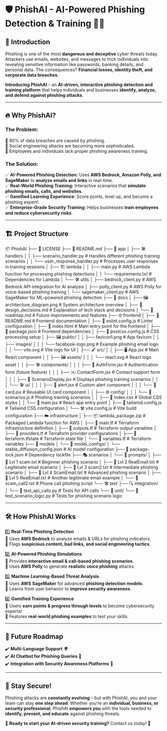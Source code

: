 # 🛡️ PhishAI - AI-Powered Phishing Detection & Training 🧠🎯  

## 🚀 Introduction  
Phishing is one of the most **dangerous and deceptive** cyber threats today. Attackers use emails, websites, and messages to trick individuals into revealing sensitive information like passwords, banking details, and personal data. The consequences? **Financial losses, identity theft, and corporate data breaches.**  

**Introducing PhishAI** – an **AI-driven, interactive phishing detection and training platform** that helps individuals and businesses **identify, analyze, and defend against phishing attacks**.  

---

## 🔥 Why PhishAI?  
### The Problem:  
📌 90% of data breaches are caused by phishing.  
📌 Social engineering attacks are becoming more sophisticated.  
📌 Employees and individuals lack proper phishing awareness training.  

### The Solution:  
✅ **AI-Powered Phishing Detection:** Uses **AWS Bedrock, Amazon Polly, and SageMaker** to **analyze emails and links** in real-time.  
✅ **Real-World Phishing Training:** Interactive scenarios that **simulate phishing emails, calls, and websites**.  
✅ **Gamified Learning Experience:** Score points, level up, and become a phishing expert!  
✅ **Enterprise-Grade Security Training:** Helps businesses **train employees and reduce cybersecurity risks**.  

---

## 🏗️ Project Structure  
📦 PhishAI
├── 📜 LICENSE
├── 📜 README.md
├── 🏢 app
│   ├── 🛠️ handlers
│   │   ├── scenario_handler.py         # Handles different phishing training scenarios
│   │   └── user_response_handler.py    # Processes user responses in training sessions
│   ├── 🏗️ lambda
│   │   ├── main.py                     # AWS Lambda function for processing phishing detections
│   │   └── requirements.txt             # Dependencies for Lambda
│   └── 🛠️ utils
│       ├── bedrock_client.py            # AWS Bedrock API integration for AI analysis
│       ├── polly_client.py              # AWS Polly for voice-based phishing training
│       └── sagemaker_client.py          # AWS SageMaker for ML-powered phishing detection
├── 📖 docs
│   ├── 🖼️ architecture_diagram.png      # System architecture overview
│   ├── 📜 design_decisions.md           # Explanation of tech stack and decisions
│   └── 🚀 roadmap.md                     # Future improvements and features
├── 🌐 frontend
│   ├── 📜 README.md                      # Frontend documentation
│   ├── 📜 eslint.config.js               # Linter configuration
│   ├── 📜 index.html                      # Main entry point for the frontend
│   ├── 📜 package.json                    # Frontend dependencies
│   ├── 🎨 postcss.config.js               # CSS processing setup
│   ├── 🖼️ public/
│   │   ├── favicon1.png                   # App favicon
│   │   ├── images/
│   │   │   └── facebook-logo.png           # Example phishing email logo
│   │   └── vite.svg                        # Vite logo for UI
│   ├── 🖌️ src/
│   │   ├── 🖥️ App.jsx                     # Main React component
│   │   ├── 🖼️ assets/
│   │   │   └── react.svg                   # React logo asset
│   │   ├── 🛠️ components/
│   │   │   ├── 🔐 AuthForm.jsx             # Authentication form (future feature)
│   │   │   ├── ✉️ ContactForm.jsx          # Contact support form
│   │   │   ├── 📧 ScenarioDisplay.jsx      # Displays phishing training scenarios
│   │   │   └── 🛠️ ui/
│   │   │       ├── 🚨 alert.jsx            # Custom alert component
│   │   │       └── 📝 card.jsx             # Reusable UI card component
│   │   ├── ⚙️ config/
│   │   │   └── 📜 scenarios.js            # Phishing training scenarios
│   │   ├── 🎨 index.css                    # Global CSS styles
│   │   └── 🚀 main.jsx                     # React app entry point
│   ├── 🎨 tailwind.config.js               # Tailwind CSS configuration
│   └── 🛠️ vite.config.js                   # Vite build configuration
├── ☁️ infrastructure
│   ├── 📦 lambda_package.zip              # Packaged Lambda function for AWS
│   ├── 📜 main.tf                          # Terraform infrastructure definition
│   ├── 📜 outputs.tf                       # Terraform output variables
│   ├── 📜 providers.tf                     # Terraform provider configurations
│   ├── 📜 terraform.tfstate                # Terraform state file
│   └── 📜 variables.tf                     # Terraform variables
├── 🤖 models
│   └── 🧠 model_configs/
│       └── stable_diffusion_config.json    # AI model configuration
├── 📜 package-lock.json                     # Dependency lockfile
├── 🎭 scenarios
│   └── 📜 prompts/
│       ├── 📜 Lvl 1 scam.txt               # Beginner phishing scenario
│       ├── 📜 Lvl 2 RealEmail.txt          # Legitimate email scenario
│       ├── 📜 Lvl 3 scam2.txt              # Intermediate phishing scenario
│       ├── 📜 Lvl 4 ScamEmail.txt          # Advanced phishing scenario
│       ├── 📜 Lvl 5 RealEmail.txt          # Another legitimate email example
│       └── 📜 scam_call2.txt               # Phone call phishing script
└── 🛠️ test
├── 🔍 integration/
│   └── 🧪 test_api_calls.py           # Tests for API calls
└── 🧪 unit/
└── 🧪 test_scenario_logic.py      # Tests for phishing scenario logic

---

## 🛠️ How PhishAI Works  

1️⃣ **Real-Time Phishing Detection**  
🔹 Uses **AWS Bedrock** to analyze emails & URLs for phishing indicators.  
🔹 Flags **suspicious content, bad links, and social engineering tactics**.  

2️⃣ **AI-Powered Phishing Simulations**  
🔹 Provides **interactive email & call-based phishing scenarios**.  
🔹 Uses **AWS Polly** to generate **realistic voice phishing** attacks.  

3️⃣ **Machine Learning-Based Threat Analysis**  
🔹 Uses **AWS SageMaker** for advanced **phishing detection models**.  
🔹 Learns from user behavior to **improve security awareness**.  

4️⃣ **Gamified Training Experience**  
🔹 Users **earn points & progress through levels** to become cybersecurity experts!  
🔹 Features **real-world phishing examples** to test your skills.  

---

## 🔮 Future Roadmap  
✔️ **Multi-Language Support** 🌍  
✔️ **AI Chatbot for Phishing Queries** 🤖  
✔️ **Integration with Security Awareness Platforms** 🔐  

---

## 📢 Stay Secure!  
Phishing attacks are **constantly evolving** – but with PhishAI, you and your team can stay **one step ahead**. Whether you’re an **individual, business, or security professional**, PhishAI **empowers you** with the tools needed to **identify, prevent, and educate** against phishing threats.  

🔹 **Ready to start your AI-driven security training?** Contact us today! 📩  